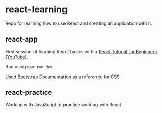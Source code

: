 # react-learning

Repo for learning how to use React and creating an application with it.

## react-app

First session of learning React basics with a [React Tutorial for Beginners (YouTube)](https://www.youtube.com/watch?v=SqcY0GlETPk).

Run using `npm run dev`

Used [Bootstrap Documentation](https://getbootstrap.com/docs/5.3/getting-started/introduction/) as a reference for CSS

## react-practice

Working with JavaScript to practice working with React